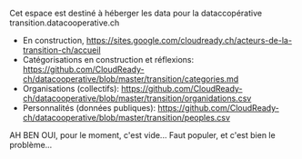 Cet espace est destiné à héberger les data pour la dataccopérative transition.datacooperative.ch
* En construction, https://sites.google.com/cloudready.ch/acteurs-de-la-transition-ch/accueil
* Catégorisations en construction et réflexions: https://github.com/CloudReady-ch/datacooperative/blob/master/transition/categories.md
* Organisations (collectifs): https://github.com/CloudReady-ch/datacooperative/blob/master/transition/organidations.csv
* Personnalités (données publiques): https://github.com/CloudReady-ch/datacooperative/blob/master/transition/peoples.csv

AH BEN OUI, pour le moment, c'est vide... Faut populer, et c'est bien le problème...
